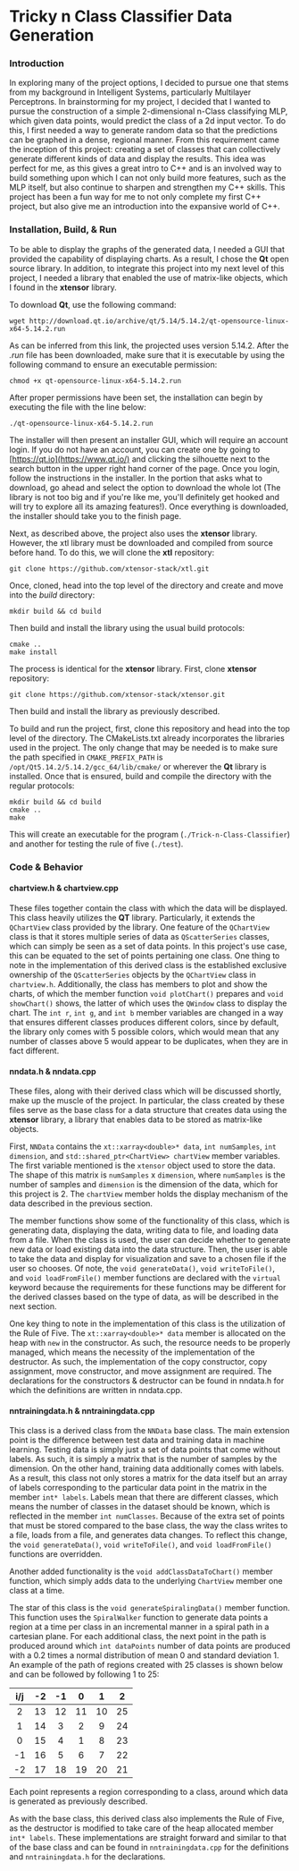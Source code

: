 # Tricky n Class Classifier Data Generation

### Introduction

In exploring many of the project options, I decided to pursue one that stems from my background in Intelligent Systems, particularly Multilayer Perceptrons. In brainstorming for my project, I decided that I wanted to pursue the construction of a simple 2-dimensional n-Class classifying MLP, which given data points, would predict the class of a 2d input vector. To do this, I first needed a way to generate random data so that the predictions can be graphed in a dense, regional manner. From this requirement came the inception of this project: creating a set of classes that can collectively generate different kinds of data and display the results. This idea was perfect for me, as this gives a great intro to C++ and is an involved way to build something upon which I can not only build more features, such as the MLP itself, but also continue to sharpen and strengthen my C++ skills. This project has been a fun way for me to not only complete my first C++ project, but also give me an introduction into the expansive world of C++.

### Installation, Build, & Run

To be able to display the graphs of the generated data, I needed a GUI that provided the capability of displaying charts. As a result, I chose the **Qt** open source library. In addition, to integrate this project into my next level of this project, I needed a library that enabled the use of matrix-like objects, which I found in the **xtensor** library. 

To download **Qt**, use the following command:
```
wget http://download.qt.io/archive/qt/5.14/5.14.2/qt-opensource-linux-x64-5.14.2.run
```
As can be inferred from this link, the projected uses version 5.14.2. After the *.run* file has been downloaded, make sure that it is executable by using the following command to ensure an executable permission:
```
chmod +x qt-opensource-linux-x64-5.14.2.run
```
After proper permissions have been set, the installation can begin by executing the file with the line below:
```
./qt-opensource-linux-x64-5.14.2.run
```
The installer will then present an installer GUI, which will require an account login. If you do not have an account, you can create one by going to [https://qt.io](https://www.qt.io/) and clicking the silhouette next to the search button in the upper right hand corner of the page. Once you login, follow the instructions in the installer. In the portion that asks what to download, go ahead and select the option to download the whole lot (The library is not too big and if you're like me, you'll definitely get hooked and will try to explore all its amazing features!). Once everything is downloaded, the installer should take you to the finish page.

Next, as described above, the project also uses the **xtensor** library. However, the xtl library must be downloaded and compiled from source before hand. To do this, we will clone the **xtl** repository:
```
git clone https://github.com/xtensor-stack/xtl.git
```
Once, cloned, head into the top level of the directory and create and move into the *build* directory:
```
mkdir build && cd build
```
Then build and install the library using the usual build protocols:
```
cmake ..
make install
```
The process is identical for the **xtensor** library. First, clone **xtensor** repository:
```
git clone https://github.com/xtensor-stack/xtensor.git
```
Then build and install the library as previously described.

To build and run the project, first, clone this repository and head into the top level of the directory. The CMakeLists.txt already incorporates the libraries used in the project. The only change that may be needed is to make sure the path specified in ```CMAKE_PREFIX_PATH``` is ```/opt/Qt5.14.2/5.14.2/gcc_64/lib/cmake/``` or wherever the **Qt** library is installed. Once that is ensured, build and compile the directory with the regular protocols:
```
mkdir build && cd build
cmake ..
make
```
This will create an executable for the program (```./Trick-n-Class-Classifier```) and another for testing the rule of five (```./test```).

### Code & Behavior

#### chartview.h & chartview.cpp

These files together contain the class with which the data will be displayed. This class heavily utilizes the **QT** library. Particularly, it extends the ```QChartView``` class provided by the library. One feature of the ```QChartView``` class is that it stores multiple series of data as ```QScatterSeries``` classes, which can simply be seen as a set of data points. In this project's use case, this can be equated to the set of points pertaining one class. One thing to note in the implementation of this derived class is the established exclusive ownership of the ```QScatterSeries``` objects by the ```QChartView``` class in ```chartview.h```. Additionally, the class has members to plot and show the charts, of which the member function ```void plotChart()``` prepares and ```void showChart()``` shows, the latter of which uses the ```QWindow``` class to display the chart. The ```int r```, ```int g```, and ```int b``` member variables are changed in a way that ensures different classes produces different colors, since by default, the library only comes with 5 possible colors, which would mean that any number of classes above 5 would appear to be duplicates, when they are in fact different.

#### nndata.h & nndata.cpp

These files, along with their derived class which will be discussed shortly, make up the muscle of the project. In particular, the class created by these files serve as the base class for a data structure that creates data using the **xtensor** library, a library that enables data to be stored as matrix-like objects. 

First, ```NNData``` contains the ```xt::xarray<double>* data```, ```int numSamples```, ```int dimension```, and ```std::shared_ptr<ChartView> chartView``` member variables. The first variable mentioned is the ```xtensor``` object used to store the data. The shape of this matrix is ```numSamples``` x ```dimension```, where ```numSamples``` is the number of samples and ```dimension``` is the dimension of the data, which for this project is 2. The ```chartView``` member holds the display mechanism of the data described in the previous section. 

The member functions show some of the functionality of this class, which is generating data, displaying the data, writing data to file, and loading data from a file. When the class is used, the user can decide whether to generate new data or load existing data into the data structure. Then, the user is able to take the data and display for visualization and save to a chosen file if the user so chooses. Of note, the ```void generateData()```, ```void writeToFile()```, and ```void loadFromFile()``` member functions are declared with the ```virtual``` keyword because the requirements for these functions may be different for the derived classes based on the type of data, as will be described in the next section.

One key thing to note in the implementation of this class is the utilization of the Rule of Five. The ```xt::xarray<double>* data``` member is allocated on the heap with ```new``` in the constructor. As such, the resource needs to be properly managed, which means the necessity of the implementation of the destructor. As such, the implementation of the copy constructor, copy assignment, move constructor, and move assignment are required. The declarations for the constructors & destructor can be found in nndata.h for which the definitions are written in nndata.cpp.

#### nntrainingdata.h & nntrainingdata.cpp

This class is a derived class from the ```NNData``` base class. The main extension point is the difference between test data and training data in machine learning. Testing data is simply just a set of data points that come without labels. As such, it is simply a matrix that is the number of samples by the dimension. On the other hand, training data additionally comes with labels. As a result, this class not only stores a matrix for the data itself but an array of labels corresponding to the particular data point in the matrix in the member ```int* labels```. Labels mean that there are different classes, which means the number of classes in the dataset should be known, which is reflected in the member ```int numClasses```. Because of the extra set of points that must be stored compared to the base class, the way the class writes to a file, loads from a file, and generates data changes. To reflect this change, the ```void generateData()```, ```void writeToFile()```, and ```void loadFromFile()``` functions are overridden. 

Another added functionality is the ```void addClassDataToChart()``` member function, which simply adds data to the underlying ```ChartView``` member one class at a time. 

The star of this class is the ```void generateSpiralingData()``` member function. This function uses the ```SpiralWalker``` function to generate data points a region at a time per class in an incremental manner in a spiral path in a cartesian plane. For each additional class, the next point in the path is produced around which ```int dataPoints``` number of data points are produced with a 0.2 times a normal distribution of mean 0 and standard deviation 1. An example of the path of regions created with 25 classes is shown below and can be followed by following 1 to 25:

|    i/j      |      -2     |       -1      |        0      |        1      |      2        |
| :----:      |    :----:   |        :----: |  :----:       |  :----:       |   :----:      |
|    2        |      13     |      12       |        11     |       10      |     25        |
|    1        |      14     |       3       |        2      |       9       |     24        |
|    0        |      15     |       4       |        1      |       8       |     23        |
|   -1        |      16     |       5       |        6      |       7       |     22        |
|   -2        |      17     |      18       |       19      |       20      |     21        |

Each point represents a region corresponding to a class, around which data is generated as previously described.

As with the base class, this derived class also implements the Rule of Five, as the destructor is modified to take care of the heap allocated member ```int* labels```. These implementations are straight forward and similar to that of the base class and can be found in ```nntrainingdata.cpp``` for the definitions and ```nntrainingdata.h``` for the declarations.
